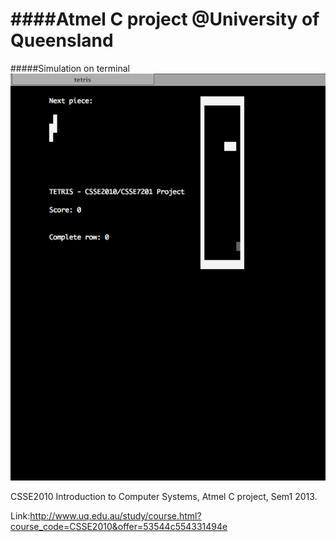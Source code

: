 ####Atmel C project @University of Queensland
============

#####Simulation on terminal
![alt tag](https://github.com/bnerDY/ITEE-UQ/blob/master/C-Introduction%20Computer%20System,%20CSSE2010/1.png)


CSSE2010 Introduction to Computer Systems, Atmel C project, Sem1 2013.

Link:http://www.uq.edu.au/study/course.html?course_code=CSSE2010&offer=53544c554331494e

